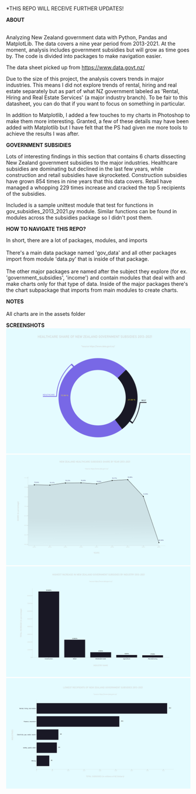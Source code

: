 
*THIS REPO WILL RECEIVE FURTHER UPDATES!

<strong>ABOUT</strong><br>
<br>

Analyzing New Zealand government data with Python, Pandas and MatplotLib. The data covers a nine year period from 2013-2021. At the moment, analysis includes government subsidies but will grow as time goes by. The code is divided into packages to make navigation easier. 

The data sheet picked up from https://www.data.govt.nz/

Due to the size of this project, the analysis covers trends in major industries. This means I did not explore trends of rental, hiring and real estate separately but as part of what NZ government labeled as 'Rental, Hiring and Real Estate Services' (a major industry branch). To be fair to this datasheet, you can do that if you want to focus on something in particular.

In addition to Matplotlib, I added a few touches to my charts in Photoshop to make them more interesting. Granted,
a few of these details may have been added with Matplotlib but I have felt that the PS had given me more tools to achieve the results I was after. 

<strong>GOVERNMENT SUBSIDIES</strong><br>

Lots of interesting findings in this section that contains 6 charts dissecting New Zealand government subsidies to the major industries. Healthcare subsidies are dominating but declined in the last few years, while construction and retail subsidies have skyrocketed. Construction subsidies have grown 854 times in nine years that this data covers. Retail have managed a whopping 229 times increase and cracked the top 5 recipients of the subsidies. 

Included is a sample unittest module that test for functions in gov_subsidies_2013_2021.py module. Similar functions can be found in modules across the subsidies package so I didn't post them. 

<strong>HOW TO NAVIGATE THIS REPO?</strong><br>

In short, there are a lot of packages, modules, and imports<br>
<br>
There's a main data package named 'gov_data' and all other packages import from module 'data.py' that is inside of that package.<br>
<br> 
The other major packages are named after the subject they explore (for ex. 'government_subsidies', 'income') and contain modules that deal with and make charts only for that type of data. Inside of the major packages there's the chart subpackage that imports from main modules to create charts.

<strong>NOTES</strong><br>
<br>
All charts are in the assets folder

<strong>SCREENSHOTS</strong>
<img src="./assets/gov_subsidies_charts/healthcare_share_of_subsidies_2013_2021.png" />
<img src="./assets/gov_subsidies_charts/healthcare_share_by_year.png" />
<img src="./assets/gov_subsidies_charts/highest_increase_in_subsidies_by_industry.png" />
<img src="./assets/gov_subsidies_charts/bottom_nz_gov_subsidies_2013_2021.png" />


